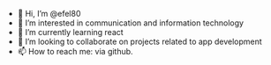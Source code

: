 - 👋 Hi, I’m @efel80
- 👀 I’m interested in communication and information technology
- 🌱 I’m currently learning react
- 💞️ I’m looking to collaborate on projects related to app development
- 📫 How to reach me: via github.

<!---
efel80/efel80 is a ✨ special ✨ repository because its `README.md` (this file) appears on your GitHub profile.
You can click the Preview link to take a look at your changes.
--->
